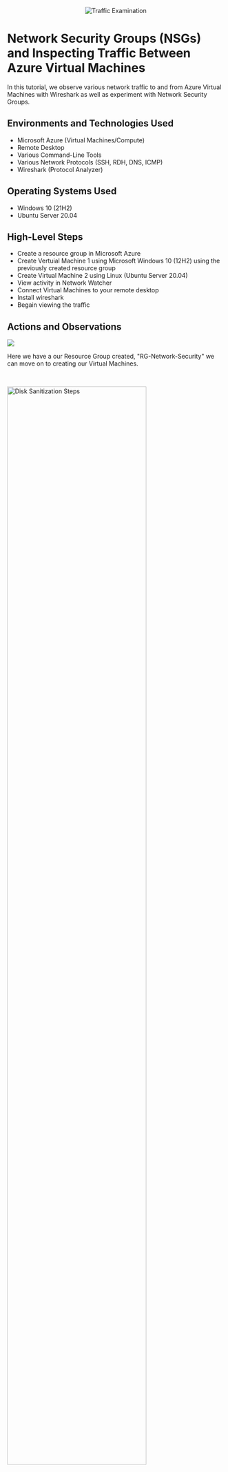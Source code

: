 <p align="center">
<img src="https://i.imgur.com/Ua7udoS.png" alt="Traffic Examination"/>
</p>

<h1>Network Security Groups (NSGs) and Inspecting Traffic Between Azure Virtual Machines</h1>
In this tutorial, we observe various network traffic to and from Azure Virtual Machines with Wireshark as well as experiment with Network Security Groups. <br />





<h2>Environments and Technologies Used</h2>

- Microsoft Azure (Virtual Machines/Compute)
- Remote Desktop
- Various Command-Line Tools
- Various Network Protocols (SSH, RDH, DNS, ICMP)
- Wireshark (Protocol Analyzer)

<h2>Operating Systems Used </h2>

- Windows 10 (21H2)
- Ubuntu Server 20.04

<h2>High-Level Steps</h2>

- Create a resource group in Microsoft Azure
- Create Vertuial Machine 1 using Microsoft Windows 10 (12H2) using the previously created resource group
- Create Virtual Machine 2 using Linux (Ubuntu Server 20.04)
- View activity in Network Watcher 
- Connect Virtual Machines to your remote desktop
- Install wireshark
- Begain viewing the traffic 

<h2>Actions and Observations</h2>

<p>
<img src="https://i.imgur.com/m58NXky.png" 
</p>
<p>
Here we have a our Resource Group created, "RG-Network-Security" we can move on to creating our Virtual Machines.
</p>
<br />

<p>
<img src="https://i.imgur.com/YU7lAOu.png" height="80%" width="80%" alt="Disk Sanitization Steps"/>
</p>
<p>
Here we can see that as we are creating Virtual Machine #1 (VM1) it created its own Virtual Network (Vnet) and Subnet.
</p>
<br />

<p>
<img src="https://i.imgur.com/K8qc3Hh.png" height="80%" width="80%" alt="Disk Sanitization Steps"/>
</p>
<p>
While creating Virtual Machine #2 (VM2) we can see here that its on the same network as (VM1).
</p>
<br />
<img src="https://i.imgur.com/i1C0PrV.png" height="80%" width=80%" alt="Disk Sanitization Steps"/>

                                                                                          
We can see here that both Virtual Mschines have been created and we can view them in the Network Watcher in Azure.
                                                                                          

<img src="https://i.imgur.com/36Lk4eJ.png" height="80%" width="80%" alt="Disk Sanitization Steps"/>
                                                                                           
We are now connecting our Virtual Machines to your remote desktop.
                                                                                           

<img src="https://i.imgur.com/sDUgW9a.png" height="80%" width="80%" alt="Disk Sanitization Steps"/>
                                                                                           
We have now installed Wireshark, and we will begain to view some traffic.                                                                                           


<img src="https://i.imgur.com/ALkSSAe.png" hight="80%" width="80%" alt="Disk Sanitization Steps"/>

After connecting VM1 and VM2 we are using "icmp" to make sure that everything is connecting well by using "ping" to message VM2 from VM1 and see the cumminication.                                                                                         
                                                                                           

<img src="https://i.imgur.com/cGEoDGj.png" hight="80%" width="80%" alt="Disk Sanitization Steps"/>
                                                                                           
Here we are running a few tests to ensure we have a connection, as you can see after checking the connetion between Virtual Machine #1 and Virtual Machine #2 I
checked to see if I could connect to "www.google.com" I was able to get a response from google, I actually tried google a few times. Furthemore I went into the VM2 to deny "icmp" traffic and as you can see there is a request time out, so I'll go back in to restore it.


<img src="https://i.imgur.com/VqTMRmn.png" hight="80%" width="80%" alt="Disk Sanitization Steps"/>
                                                                                          
So after removing the security rule to deny Icmp ping, we can see that the connection was restored.                                                                                          

<img src="https://i.imgur.com/EbcY4Lr.png" hight="80%" width=80% alt="DIsk Sanitization Steps"/>                                                                                          

 Here we can view the traffic via "SSH"
                                       
                                       
                                       
<img src="https://i.imgur.com/uosWrMj.png" hight="80%" width="80%" alt="Disk Sanitization Steps"/>
                                                                                                
Here we are just some Linux commands just to view the traffic.
                                                                                                
                                                                                                
<img src="https://i.imgur.com/arVJ3ie.png" hight="80%" width="80%" alt="Disk Sanitization Steps"/>
                                                                                                
Here we can see the trffic via "DHCP" we used the ping "ipconfig /renew" to renew an IP address.
                                                                        
                                                                        
 <img src="https://i.imgur.com/CARPpnN.png" hight="80%" width="80%" alt="Disk Sanitization Steps"/>
                                                                                                 
Without using any commands we can see the traffic of communication on "DNS"   
